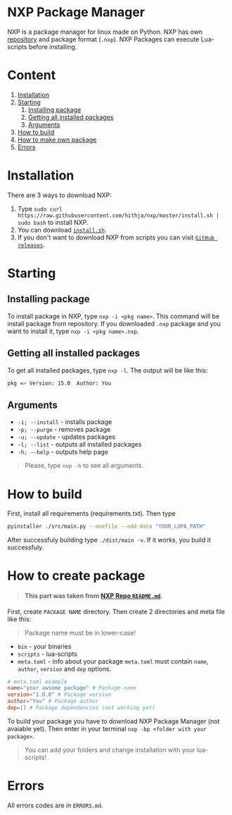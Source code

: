 # NXP Package Manager
NXP is a package manager for linux made on Python.
NXP has own [repository](https://github.com/hithja/nxp-repo) and package format (`.nxp`).
NXP Packages can execute Lua-scripts before installing.
# Content
1. [Installation](#installation)
2. [Starting](#starting)
    1. [Installing package](#installing-package)
    2. [Getting all installed packages](#getting-all-installed-packages)
    3. [Arguments](#arguments)
3. [How to build](#how-to-build)
4. [How to make own package]()
5. [Errors](#errors)

# Installation
There are 3 ways to download NXP:
1. Type `sudo curl https://raw.githubusercontent.com/hithja/nxp/master/install.sh | sudo bash` to install NXP.
2. You can download [`install.sh`](https://github.com/hithja/nxp/blob/master/install.sh). 
3. If you don't want to download NXP from scripts you can visit [`GitHub releases`](https://github.com/hithja/nxp/releases).

# Starting
## Installing package
To install package in NXP, type `nxp -i <pkg name>`. This command will be install package from repository. If you downloaded `.nxp` package and you want to install it, type `nxp -i <pkg name>.nxp`.

## Getting all installed packages
To get all installed packages, type `nxp -l`.
The output will be like this:
```bash
pkg => Version: 15.0  Author: You
```

## Arguments
- `-i; --install` - installs package
- `-p; --purge` - removes package
- `-u; --update` - updates packages
- `-l; --list` - outputs all installed packages
- `-h; --help` - outputs help page
> Please, type `nxp -h` to see all arguments.

# How to build
First, install all requirements (requirements.txt).
Then type 
```sh
pyinstaller ./src/main.py --onefile --add-data "YOUR_LUPA_PATH"
```
After successfuly building type `./dist/main -v`. If it works, you build it successfuly.

# How to create package
> #### This part was taken from [NXP Repo `README.md`](https://github.com/hithja/nxp-repo/blob/main/README.md#how-to-create-package).

First, create `PACKAGE NAME` directory. Then create 2 directories and meta file like this:
>  Package name must be in lower-case!
- `bin` - your binaries
- `scripts` - lua-scripts
- `meta.toml` - info about your package
`meta.toml` must contain `name`, `author`, `version` and `dep` options.
```toml
# meta.toml example
name="your awsome package" # Package name
version="1.0.0" # Package version
author="You" # Package author
dep=[] # Package dependencies (not working yet)
```
To build your package you have to download NXP Package Manager (not avaiable yet).
Then enter in your terminal `nxp -bp <folder with your package>`.
> You can add your folders and change installation with your lua-scripts!

# Errors
All errors codes are in `ERRORS.md`.